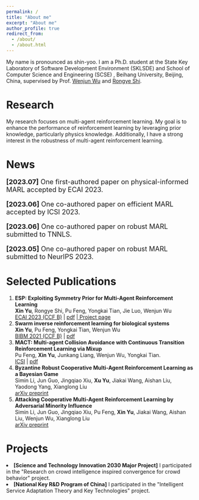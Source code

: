 ```yaml
---
permalink: /
title: "About me"
excerpt: "About me"
author_profile: true
redirect_from: 
  - /about/
  - /about.html
---
```


My name is pronounced as shin-yoo. I am a Ph.D. student at the State Key Laboratory of Software Development Environment (SKLSDE) and School of Computer Science and Engineering (SCSE) , Beihang University, Beijing, China, supervised by Prof. <a href="https://iai.buaa.edu.cn/info/1013/1093.htm">Wenjun Wu</a> and <a href="https://rongyeshi.github.io/">Rongye Shi</a>.

Research
======
My research focuses on multi-agent reinforcement learning. My goal is to enhance the performance of reinforcement learning by leveraging prior knowledge, particularly physics knowledge. Additionally, I have a strong interest in the robustness of multi-agent reinforcement learning.

News
======
<p style="font-size:18px"> <strong>[2023.07]</strong> One first-authored paper on physical-informed MARL accepted by ECAI 2023.</p>
<p style="font-size:18px"> <strong>[2023.06]</strong> One co-authored paper on efficient MARL accepted by ICSI 2023.</p>
<p style="font-size:18px"> <strong>[2023.06]</strong> One co-authored paper on robust MARL submitted to TNNLS.</p>
<p style="font-size:18px"> <strong>[2023.05]</strong> One co-authored paper on robust MARL submitted to NeurIPS 2023.</p>


Selected Publications
======
1. **ESP: Exploiting Symmetry Prior for Multi-Agent
Reinforcement Learning** <br>**Xin Yu**, Rongye Shi, Pu Feng, Yongkai Tian, Jie Luo, Wenjun Wu <br><a href="https://ecai2023.eu/">ECAI 2023 (CCF B)</a> $\vert$ <a href="https://xinyu-site.github.io/esp-marl/pdf/esp.pdf">pdf</a> $\vert$<a href="https://xinyu-site.github.io/esp-marl"> Project page</a>
1. **Swarm inverse reinforcement learning for biological systems** <br>**Xin Yu**, Pu Feng, Yongkai Tian, Wenjun Wu<br><a href="https://ieeebibm.org/BIBM2021/">BIBM 2021 (CCF B)</a> $\vert$ <a href="../files/bibm.pdf">pdf</a> 
2. **MACT: Multi-agent Collision Avoidance with Continuous Transition Reinforcement Learning via Mixup** <br>Pu Feng, **Xin Yu**, Junkang Liang, Wenjun Wu, Yongkai Tian. <br><a href="https://link.springer.com/conference/swarm">ICSI</a> $\vert$ <a href="../files/icsi.pdf">pdf</a>
3. **Byzantine Robust Cooperative Multi-Agent Reinforcement Learning as a Bayesian Game** <br>Simin Li, Jun Guo, Jingqiao Xiu, **Xu Yu**, Jiakai Wang, Aishan Liu, Yaodong Yang, Xianglong Liu<br>
<a href="https://arxiv.org/pdf/2305.12872.pdf">arXiv preprint</a>
1. **Attacking Cooperative Multi-Agent Reinforcement Learning by Adversarial Minority Influence** <br>Simin Li, Jun Guo, Jingqiao Xiu, Pu Feng, **Xin Yu**, Jiakai Wang, Aishan Liu, Wenjun Wu, Xianglong Liu<br>
<a href="https://arxiv.org/pdf/2302.03322.pdf">arXiv preprint</a>

Projects
======
  <li><strong>[Science and Technology Innovation 2030 Major Project]</strong> I participated in the "Research on crowd intelligence inspired convergence for crowd behavior" project.     
  </li>
  
  <li><strong>[National Key R&D Program of China]</strong> I participated in the "Intelligent Service Adaptation Theory and Key Technologies" project. 
</li>